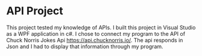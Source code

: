 # API Project

This project tested my knowledge of APIs. I built this project in Visual Studio as a WPF application in c#. I chose to connect my program to the API of Chuck Norris Jokes Api <https://api.chucknorris.io/>. The api responds in Json and I had to display that information through my program.
